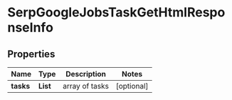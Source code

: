 # SerpGoogleJobsTaskGetHtmlResponseInfo


## Properties

| Name | Type | Description | Notes |
|------------ | ------------- | ------------- | -------------|
**tasks** | **List<SerpGoogleJobsTaskGetHtmlTaskInfo>** | array of tasks |[optional]|